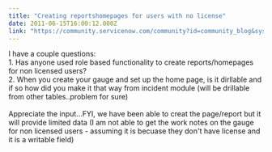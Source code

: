 ```yaml
---
title: "Creating reportshomepages for users with no license"
date: 2011-06-15T16:00:12.000Z
link: "https://community.servicenow.com/community?id=community_blog&sys_id=02bcea25dbd0dbc01dcaf3231f9619ba"
---
```

<p>I have a couple questions:<br />1. Has anyone used role based functionality to create reports/homepages for non licensed users?<br />2. When you create your gauge and set up the home page, is it dirllable and if so how did you make it that way from incident module (will be drillable from other tables..problem for sure)<br /><br />Appreciate the input...FYI, we have been able to creat the page/report but it will provide limited data (I am not able to get the work notes on the gauge for non licensed users - assuming it is becuase they don't have license and it is a writable field)</p>